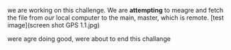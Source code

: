 we are working on this challenge.
We are **attempting** to meagre and fetch the file from *our* local computer to the main, master, which is remote.
[test image](screen shot GPS 1.1.jpg)

were agre doing good, were about to end this challange

